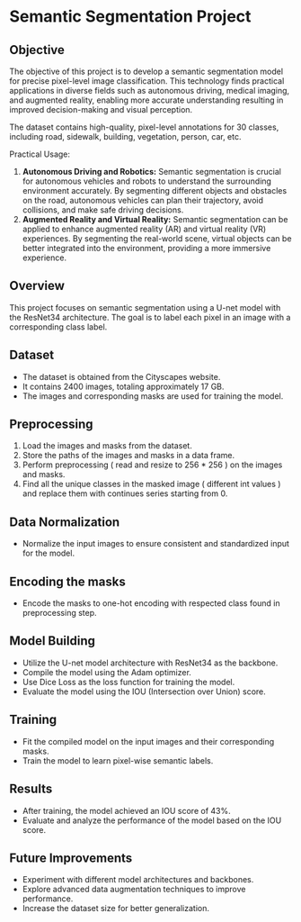 # Semantic Segmentation Project

## Objective
The objective of this project is to develop a semantic segmentation model for precise pixel-level image classification. This technology finds practical applications in diverse fields such as autonomous driving, medical imaging, and augmented reality, enabling more accurate understanding resulting in improved decision-making and visual perception.

The dataset contains high-quality, pixel-level annotations for 30 classes, including road, sidewalk, building, vegetation, person, car, etc.

Practical Usage:
1. **Autonomous Driving and Robotics:** Semantic segmentation is crucial for autonomous vehicles and robots to understand the surrounding environment accurately. By segmenting different objects and obstacles on the road, autonomous vehicles can plan their trajectory, avoid collisions, and make safe driving decisions.
2. **Augmented Reality and Virtual Reality:** Semantic segmentation can be applied to enhance augmented reality (AR) and virtual reality (VR) experiences. By segmenting the real-world scene, virtual objects can be better integrated into the environment, providing a more immersive experience.

## Overview
This project focuses on semantic segmentation using a U-net model with the ResNet34 architecture. The goal is to label each pixel in an image with a corresponding class label.

## Dataset
- The dataset is obtained from the Cityscapes website.
- It contains 2400 images, totaling approximately 17 GB.
- The images and corresponding masks are used for training the model.

## Preprocessing
1. Load the images and masks from the dataset.
2. Store the paths of the images and masks in a data frame.
3. Perform preprocessing ( read and resize to 256 * 256 ) on the images and masks.
4. Find all the unique classes in the masked image ( different int values ) and replace them with continues series starting from 0.

## Data Normalization
- Normalize the input images to ensure consistent and standardized input for the model.

## Encoding the masks
- Encode the masks to one-hot encoding with respected class found in preprocessing step.

## Model Building
- Utilize the U-net model architecture with ResNet34 as the backbone.
- Compile the model using the Adam optimizer.
- Use Dice Loss as the loss function for training the model.
- Evaluate the model using the IOU (Intersection over Union) score.

## Training
- Fit the compiled model on the input images and their corresponding masks.
- Train the model to learn pixel-wise semantic labels.

## Results
- After training, the model achieved an IOU score of 43%.
- Evaluate and analyze the performance of the model based on the IOU score.

## Future Improvements
- Experiment with different model architectures and backbones.
- Explore advanced data augmentation techniques to improve performance.
- Increase the dataset size for better generalization.
